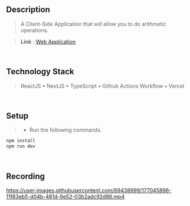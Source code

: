 ## Description
> A Client-Side Application that will allow you to do arithmetic operations.

> **Link** : [Web Application](https://calculator.kentlouisetonino.vercel.app/)

<br />

## Technology Stack
> ReactJS • NextJS • TypeScript • Github Actions Workflow • Vercel

<br />

## Setup
> - Run the following commands.
```bash
npm install
npm run dev
```

<br />

## Recording
https://user-images.githubusercontent.com/69438999/177045896-11f83eb5-d04b-481d-9e52-03b2adc92d86.mp4

